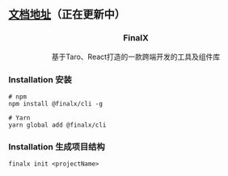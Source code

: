 ## [文档地址](https://finalx-doc.vercel.app)（正在更新中）

<h3 align="center">
  FinalX
</h3>

<p align="center">
基于Taro、React打造的一款跨端开发的工具及组件库
</p>

### Installation 安装

```shell
# npm
npm install @finalx/cli -g

# Yarn
yarn global add @finalx/cli
```

### Installation 生成项目结构

```shell
finalx init <projectName>
```
